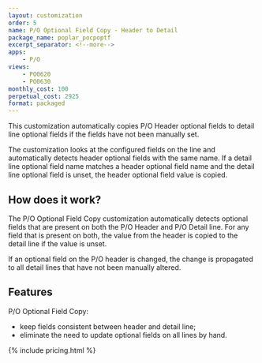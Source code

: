 ```yaml
---
layout: customization
order: 5
name: P/O Optional Field Copy - Header to Detail
package_name: poplar_pocpoptf
excerpt_separator: <!--more-->
apps:
    - P/O
views:
    - PO0620
    - PO0630
monthly_cost: 100
perpetual_cost: 2925
format: packaged
---
```


This customization automatically copies P/O Header optional fields
to detail line optional fields if the fields have not been manually set.

The customization looks at the configured fields on the line and automatically
detects header optional fields with the same name.  If a detail line optional
field name matches a header optional field name and the detail line optional
field is unset, the header optional field value is copied.
<!--more-->

## How does it work?

The P/O Optional Field Copy customization automatically detects optional fields
that are present on both the P/O Header and P/O Detail line.  For any field 
that is present on both, the value from the header is copied to the detail line
if the value is unset.

If an optional field on the P/O header is changed, the change is propagated
to all detail lines that have not been manually altered.

## Features

P/O Optional Field Copy:

- keep fields consistent between header and detail line;
- eliminate the need to update optional fields on all lines by hand.

{% include pricing.html %}
